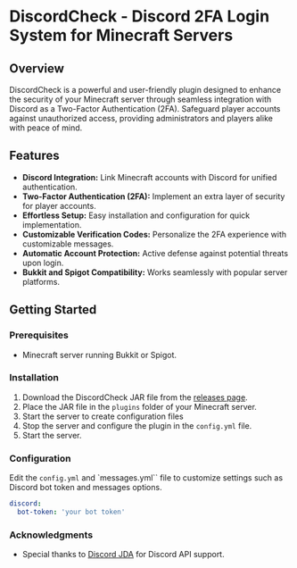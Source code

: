 # DiscordCheck - Discord 2FA Login System for Minecraft Servers


## Overview

DiscordCheck is a powerful and user-friendly plugin designed to enhance the security of your Minecraft server through seamless integration with Discord as a Two-Factor Authentication (2FA). Safeguard player accounts against unauthorized access, providing administrators and players alike with peace of mind.

## Features

- **Discord Integration:** Link Minecraft accounts with Discord for unified authentication.
- **Two-Factor Authentication (2FA):** Implement an extra layer of security for player accounts.
- **Effortless Setup:** Easy installation and configuration for quick implementation.
- **Customizable Verification Codes:** Personalize the 2FA experience with customizable messages.
- **Automatic Account Protection:** Active defense against potential threats upon login.
- **Bukkit and Spigot Compatibility:** Works seamlessly with popular server platforms.

## Getting Started

### Prerequisites

- Minecraft server running Bukkit or Spigot.

### Installation

1. Download the DiscordCheck JAR file from the [releases page](https://github.com/samukatb/discord-check/releases).
2. Place the JAR file in the `plugins` folder of your Minecraft server.
3. Start the server to create configuration files
4. Stop the server and configure the plugin in the `config.yml` file.
5. Start the server.

### Configuration

Edit the `config.yml` and `messages.yml`` file to customize settings such as Discord bot token and messages options.

```yaml
discord:
  bot-token: 'your bot token'
```

### Acknowledgments

- Special thanks to [Discord JDA](https://github.com/discord-jda/JDA) for Discord API support.
